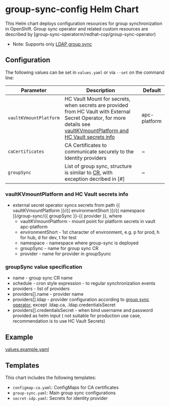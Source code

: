 # group-sync-config Helm Chart

This Helm chart deploys configuration resources for group synchronization in OpenShift.
Group sync operator and related custom resources are described by [group-sync-operatorm/redhat-cop/group-sync-operator)

- Note: Supports only [LDAP group sync](https://github.com/redhat-cop/group-sync-operator#ldap)


## Configuration

The following values can be set in `values.yaml` or via `--set` on the command line:

| Parameter                | Description                                 | Default |
|--------------------------|---------------------------------------------|---------|
| `vaultKVmountPlatform`   | HC Vault Mount for secrets, when secrets are provided from HC Vault with External Secret Operator, for more details see [vaultKVmountPlatform and HC Vault secrets info](#vaultkvmountplatform-and-hc-vault-secrets-info)   | apc-platform  |
| `caCertificates`         | CA Certificates to communicate securely to the Identity providers     | ~ |
| `groupSync`      | List of group sync, structure is similar to [CR](https://github.com/redhat-cop/group-sync-operator#ldap), with exception decribed in [#]          | ~ |

### vaultKVmountPlatform and HC Vault secrets info

- external secret operator syncs secrets from path {{ vaultKVmountPlatform }}/{{ environmentShort }}/{{ namespace }}/group-sync/{{ groupSync }}-{{ provider }}, where
    - vaultKVmountPlatform - mount point for platform secrets in vault apc-platform
    - environmentShort - 1st character of environment, e.g. p for prod, h for hub, d for dev, t for test
    - namespace - namespace where group-sync is deployed
    - groupSync - name for group sync CR
    - provider - name for provider in groupSyunc

###  groupSync value specification
- name - group sync CR name
- schedule - cron style expression - to regular synchronization events
- providers - list of providers
- providers[].name - provider name
- providers[].ldap - provider configuration according to [group sync operator](https://github.com/redhat-cop/group-sync-operator#ldap), except .ldap.ca, .ldap.credentialsSecret
- providers[].credentialsSecret - when bind username and password provided as helm input ( not suitable for production use case, recommendation is to use HC Vault Secrets)


## Example

[values.example.yaml](./values.example.yaml)


## Templates

This chart includes the following templates:
- `configmap-ca.yaml`: ConfigMaps for CA certificates
- `group-sync.yaml`: Main group sync configurations
- `secret-idp.yaml`: Secrets for identity provider

